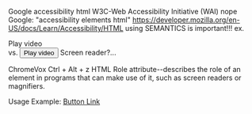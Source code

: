 Google accessibility html
W3C-Web Accessibility Initiative (WAI)
nope
Google: "accessibility elements html"
https://developer.mozilla.org/en-US/docs/Learn/Accessibility/HTML
using SEMANTICS is important!!!
ex. <div>Play video</div>
    vs.
    <button>Play video</button>
Screen reader?...

ChromeVox
    Ctrl + Alt + z
HTML Role attribute--describes the role of an element in programs that can make use of it, such as screen readers or magnifiers.

Usage Example:
    <a href="#" role="button">Button Link</a>